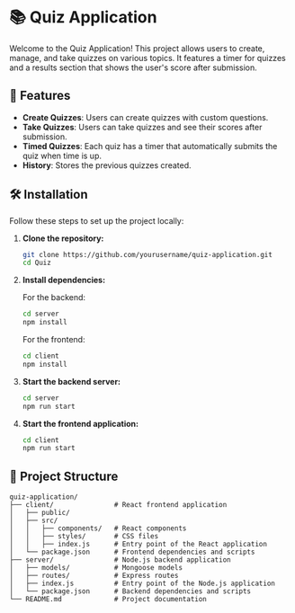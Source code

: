 # 📚 Quiz Application

Welcome to the Quiz Application! This project allows users to create, manage, and take quizzes on various topics. It features a timer for quizzes and a results section that shows the user's score after submission.

## 🚀 Features

- **Create Quizzes**: Users can create quizzes with custom questions.
- **Take Quizzes**: Users can take quizzes and see their scores after submission.
- **Timed Quizzes**: Each quiz has a timer that automatically submits the quiz when time is up.
-  **History**: Stores the previous quizzes created.

## 🛠️ Installation

Follow these steps to set up the project locally:

1. **Clone the repository:**

    ```sh
    git clone https://github.com/yourusername/quiz-application.git
    cd Quiz
    ```

2. **Install dependencies:**

    For the backend:

    ```sh
    cd server
    npm install
    ```

    For the frontend:

    ```sh
    cd client
    npm install
    ```

3. **Start the backend server:**

    ```sh
    cd server
    npm run start
    ```

4. **Start the frontend application:**

    ```sh
    cd client
    npm run start
    ```

## 📂 Project Structure

```plaintext
quiz-application/
├── client/               # React frontend application
│   ├── public/
│   ├── src/
│   │   ├── components/   # React components
│   │   ├── styles/       # CSS files
│   │   ├── index.js      # Entry point of the React application
│   └── package.json      # Frontend dependencies and scripts
├── server/               # Node.js backend application
│   ├── models/           # Mongoose models
│   ├── routes/           # Express routes
│   ├── index.js          # Entry point of the Node.js application
│   └── package.json      # Backend dependencies and scripts
└── README.md             # Project documentation
